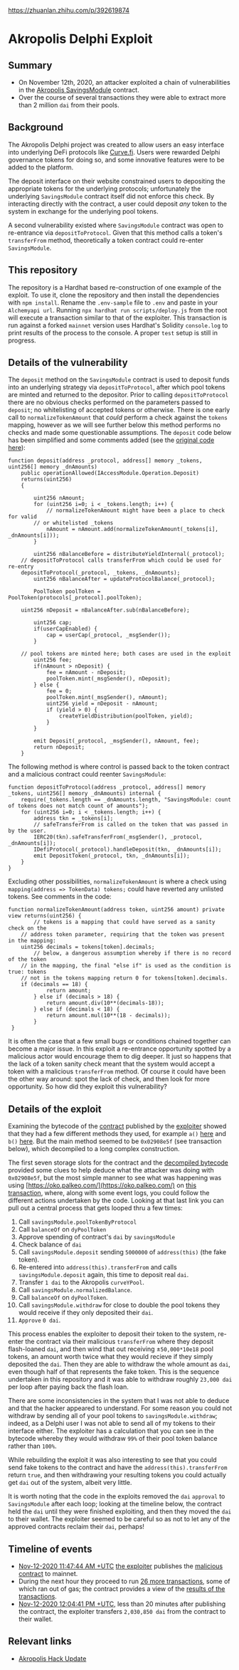 https://zhuanlan.zhihu.com/p/392619874


# Akropolis Delphi Exploit

## Summary

- On November 12th, 2020, an attacker exploited a chain of vulnerabilities in the [Akropolis SavingsModule](https://github.com/akropolisio/delphi/blob/release-1.0/contracts/modules/savings/SavingsModule.sol) contract.
- Over the course of several transactions they were able to extract more than 2 million `dai` from their pools.

## Background

The Akropolis Delphi project was created to allow users an easy interface into underlying DeFi protocols like [Curve.fi](http://curve.fi). Users were rewarded Delphi governance tokens for doing so, and some innovative features were to be added to the platform.

The deposit interface on their website constrained users to depositing the appropriate tokens for the underlying protocols; unfortunately the underlying `SavingsModule` contract itself did not enforce this check. By interacting directly with the contract, a user could deposit *any* token to the system in exchange for the underlying pool tokens. 

A second vulnerability existed where `SavingsModule` contract was open to re-entrance via `depositToProtocol`. Given that this method calls a token's `transferFrom` method, theoretically a token contract could re-enter `SavingsModule`.

## This repository

The repository is a Hardhat based re-construction of one example of the exploit. To use it, clone the repository and then install the dependencies with `npm install`. Rename the `.env-sample` file to `.env` and paste in your `Alchemyapi url`. Running `npx hardhat run scripts/deploy.js` from the root will execute a transaction similar to that of the exploiter. This transaction is run against a forked `mainnet` version uses Hardhat's Solidity `console.log` to print results of the process to the console. A proper `test` setup is still in progress.

## Details of the vulnerability

The `deposit` method on the `SavingsModule` contract is used to deposit funds into an underlying strategy via `depositToProtocol`, after which pool tokens are minted and returned to the depositor. Prior to calling `depositToProtocol` there are no obvious checks performed on the parameters passed to `deposit`; no whitelisting of accepted tokens or otherwise. There is one early call to `normalizeTokenAmount` that *could* perform a check against the `tokens` mapping, however as we will see further below this method performs no checks and made some questionable assumptions. The `deposit` code below has been simplified and some comments added (see the [original code here](https://github.com/akropolisio/delphi/blob/release-1.0/contracts/modules/savings/SavingsModule.sol#L217-L277)):

```solidity
function deposit(address _protocol, address[] memory _tokens, uint256[] memory _dnAmounts)
    public operationAllowed(IAccessModule.Operation.Deposit)
    returns(uint256) 
    {

        uint256 nAmount;
        for (uint256 i=0; i < _tokens.length; i++) {
            // normalizeTokenAmount might have been a place to check for valid 
	    // or whitelisted _tokens
            nAmount = nAmount.add(normalizeTokenAmount(_tokens[i], _dnAmounts[i]));
        }
				
        uint256 nBalanceBefore = distributeYieldInternal(_protocol);
	// depositToProtocol calls transferFrom which could be used for re-entry
	depositToProtocol(_protocol, _tokens, _dnAmounts);
        uint256 nBalanceAfter = updateProtocolBalance(_protocol);
				
        PoolToken poolToken = PoolToken(protocols[_protocol].poolToken);
        
	uint256 nDeposit = nBalanceAfter.sub(nBalanceBefore);

        uint256 cap;
        if(userCapEnabled) {
            cap = userCap(_protocol, _msgSender());
        }

	// pool tokens are minted here; both cases are used in the exploit
        uint256 fee;
        if(nAmount > nDeposit) {
            fee = nAmount - nDeposit;
            poolToken.mint(_msgSender(), nDeposit);
        } else {
            fee = 0;
            poolToken.mint(_msgSender(), nAmount);
            uint256 yield = nDeposit - nAmount;
            if (yield > 0) {
                createYieldDistribution(poolToken, yield);
            }
        }

        emit Deposit(_protocol, _msgSender(), nAmount, fee);
        return nDeposit;
    }
```

The following method is where control is passed back to the token contract and a malicious contract could reenter `SavingsModule`:

```solidity
function depositToProtocol(address _protocol, address[] memory _tokens, uint256[] memory _dnAmounts) internal {
	require(_tokens.length == _dnAmounts.length, "SavingsModule: count of tokens does not match count of amounts");
	for (uint256 i=0; i < _tokens.length; i++) {
		address tkn = _tokens[i];
		// safeTransferFrom is called on the token that was passed in by the user.
		IERC20(tkn).safeTransferFrom(_msgSender(), _protocol, _dnAmounts[i]);
		IDefiProtocol(_protocol).handleDeposit(tkn, _dnAmounts[i]);
		emit DepositToken(_protocol, tkn, _dnAmounts[i]);
	}
}
```

Excluding other possibilities, `normalizeTokenAmount` is where a check using `mapping(address => TokenData) tokens;` could have reverted any unlisted tokens. See comments in the code:

```solidity
function normalizeTokenAmount(address token, uint256 amount) private view returns(uint256) {
        // tokens is a mapping that could have served as a sanity check on the 
	// address token parameter, requiring that the token was present in the mapping:
	uint256 decimals = tokens[token].decimals;
        // below, a dangerous assumption whereby if there is no record of the token
	// in the mapping, the final "else if" is used as the condition is true: tokens
	// not in the tokens mapping return 0 for tokens[token].decimals. 
	if (decimals == 18) {
            return amount;
        } else if (decimals > 18) {
            return amount.div(10**(decimals-18));
        } else if (decimals < 18) {
            return amount.mul(10**(18 - decimals));
        }
 }
```

It is often the case that a few small bugs or conditions chained together can become a major issue. In this exploit a re-entrance opportunity spotted by a malicious actor would encourage them to dig deeper. It just so happens that the lack of a token sanity check meant that the system would accept a token with a malicious `transferFrom` method. Of course it could have been the other way around: spot the lack of check, and then look for more opportunity. So how did they exploit this vulnerability? 

## Details of the exploit

Examining the bytecode of the [contract](https://etherscan.io/address/0xe2307837524db8961c4541f943598654240bd62f) published by the [exploiter](https://etherscan.io/address/0x9f26ae5cd245bfeeb5926d61497550f79d9c6c1c) showed that they had a few different methods they used, for example `a()` [here](https://etherscan.io/tx/0x4ec646d40205bb9caf92f86da911350abd764de51e154fce2771ea431020091c) and `b()` [here](https://etherscan.io/tx/0xd143af3180c4e0ca060394bfb0e5ea3070246aed98e25dd1681a6a1c76b683d0). But the main method seemed to be `0x02908e5f` (see transaction below), which decompiled to a long complex construction. 

The first seven storage slots for the contract and the [decompiled bytecode](https://oko.palkeo.com/0xe2307837524Db8961C4541f943598654240bd62f/code/) provided some clues to help deduce what the attacker was doing with `0x02908e5f`, but the most simple manner to see what was happening was using [https://oko.palkeo.com/](https://oko.palkeo.com/) on [this transaction](https://oko.palkeo.com/0xe2307837524Db8961C4541f943598654240bd62f/calls_from/), where, along with some event logs, you could follow the different actions undertaken by the code. Looking at that last link you can pull out a central process that gets looped thru a few times:

1. Call `savingsModule.poolTokenByProtocol`
2. Call `balanceOf` on `dyPoolToken` 
3. Approve spending of contract's `dai` by `savingsModule`
4. Check balance of `dai`
5. Call `savingsModule.deposit` sending `5000000` of `address(this)` (the fake token).
6. Re-entered into `address(this).transferFrom` and calls `savingsModule.deposit` again, this time to deposit real `dai`.
7. Transfer `1 dai` to the Akropolis `curveYPool`.
8. Call `savingsModule.normalizedBalance`.
9. Call `balanceOf` on `dyPoolToken`.
10. Call `savingsModule.withdraw` for close to double the pool tokens they would receive if they only deposited their `dai`.
11. `Approve` `0 dai`.

This process enables the exploiter to deposit their token to the system, re-enter the contract via their malicious `transferFrom` where they deposit flash-loaned `dai`, and then wind that out receiving ±`50,000*10e18` pool tokens, an amount worth twice what they would recieve if they simply deposited the `dai`. Then they are able to withdraw the whole amount as `dai`, even though half of that represents the fake token. This is the sequence undertaken in this repository and it was able to withdraw roughly `23,000 dai` per loop after paying back the flash loan. 

There are some inconsistencies in the system that I was not able to deduce and that the hacker appeared to understand. For some reason you could not withdraw by sending all of your pool tokens to `savingsModule.withdraw`; indeed, as a Delphi user I was not able to send all of my tokens to their interface either. The exploiter has a calculation that you can see in the bytecode whereby they would withdraw `99%` of their pool token balance rather than `100%`. 

While rebuilding the exploit it was also interesting to see that you could send fake tokens to the contract and have the `address(this).transferFrom` return `true`, and then withdrawing your resulting tokens you could actually get `dai` out of the system, albeit very little.

It is worth noting that the code in the exploits removed the `dai` `approval` to `SavingsModule` after each loop; looking at the timeline below, the contract held the `dai` until they were finished exploiting, and then they moved the `dai` to their wallet. The exploiter seemed to be careful so as not to let any of the approved contracts reclaim their `dai`, perhaps!

## Timeline of events

- [Nov-12-2020 11:47:44 AM +UTC](https://etherscan.io/tx/0x431af3fbce70dbc880f24d62f5dcecea7fa79becf16495563c7cbd283ca8a853) [the exploiter](https://etherscan.io/address/0x9f26ae5cd245bfeeb5926d61497550f79d9c6c1c) publishes the [malicious contract](https://etherscan.io/address/0xe2307837524db8961c4541f943598654240bd62f) to mainnet.
- During the next hour they proceed to run [26 more transactions](https://etherscan.io/txs?a=0x9f26ae5cd245bfeeb5926d61497550f79d9c6c1c), some of which ran out of gas; the contract provides a view of the [results of the transactions](https://etherscan.io/tokentxns?a=0xe2307837524db8961c4541f943598654240bd62f).
- [Nov-12-2020 12:04:41 PM +UTC](https://etherscan.io/tx/0xf15623567231c67df2b8bcc5540236fbda2c3ac11ecbec427048f11b582cb869), less than 20 minutes after publishing the contract, the exploiter transfers `2,030,850 dai` from the contract to their wallet.

## Relevant links

- [Akropolis Hack Update](https://www.notion.so/Akropolis-Hack-Update-10f48dfa44a544e5a7b24f298c759c6d)
